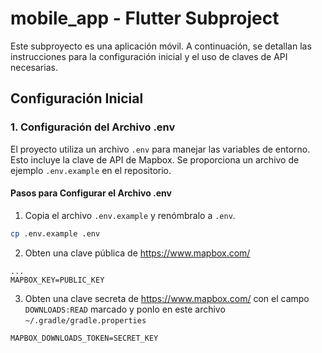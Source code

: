 # mobile_app - Flutter Subproject

Este subproyecto es una aplicación móvil. A continuación, se detallan las instrucciones para la configuración inicial y el uso de claves de API necesarias.

## Configuración Inicial

### 1. Configuración del Archivo .env

El proyecto utiliza un archivo `.env` para manejar las variables de entorno. Esto incluye la clave de API de Mapbox. Se proporciona un archivo de ejemplo `.env.example` en el repositorio.

#### Pasos para Configurar el Archivo .env

1. Copia el archivo `.env.example` y renómbralo a `.env`.

```bash
cp .env.example .env
```

2. Obten una clave pública de https://www.mapbox.com/

```dotenv
...
MAPBOX_KEY=PUBLIC_KEY
```

3. Obten una clave secreta de https://www.mapbox.com/ con el campo `DOWNLOADS:READ` marcado y ponlo en este archivo `~/.gradle/gradle.properties`

```txt
MAPBOX_DOWNLOADS_TOKEN=SECRET_KEY
```
